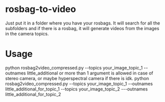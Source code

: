 # rosbag-to-video
Just put it in a folder where you have your rosbags. It will search for all the subfolders and if there is a rosbag, it will generate videos from the images in the camera topics. 

# Usage

python rosbag2video_compressed.py --topics your_image_topic_1 --outnames little_additional
or more than 1 argument is allowed in case of stereo camera, or maybe hyperspectral camera if there is idk.
python rosbag2video_compressed.py --topics your_image_topic_1 --outnames little_additional_for_topic_1 --topics your_image_topic_2 ---outnames little_additional_for_topic_2
